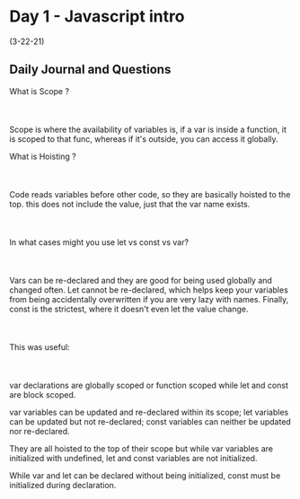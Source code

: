 
# Day 1 - Javascript intro

 (3-22-21)

## Daily Journal and Questions

What is Scope ?
<br>
<br>
<br>
<br>
Scope is where the availability of variables is, if a var is inside a function, it is scoped to that func, whereas if it's outside, you can access it globally.

What is Hoisting ?
<br>
<br>
<br>
<br>
Code reads variables before other code, so they are basically hoisted to the top. this does not include the value, just that the var name exists.
<br>
<br>
<br>
<br>
In what cases might you use let vs const vs var?
<br>
<br>
<br>
<br>
Vars can be re-declared and they are good for being used globally and changed often. Let cannot be re-declared, which helps keep your variables from being accidentally overwritten if you are very lazy with names. Finally, const is the strictest, where it doesn't even let the value change.
<br>
<br>
<br>
<br>
This was useful:
<br>
<br>
<br>
<br>
var declarations are globally scoped or function scoped while let and const are block scoped.

var variables can be updated and re-declared within its scope; let variables can be updated but not re-declared; const variables can neither be updated nor re-declared.

They are all hoisted to the top of their scope but while var variables are initialized with undefined, let and const variables are not initialized.

While var and let can be declared without being initialized, const must be initialized during declaration.